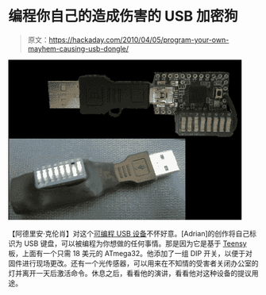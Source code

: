 # 编程你自己的造成伤害的 USB 加密狗

> 原文：<https://hackaday.com/2010/04/05/program-your-own-mayhem-causing-usb-dongle/>

![](img/2495b5b1e0d3416ace1744058e6450e9.png "programmable-usb-mayhem")

【阿德里安·克伦肖】对这个[可编程 USB 设备](http://www.irongeek.com/i.php?page=security/programmable-hid-usb-keystroke-dongle)不怀好意。[Adrian]的创作将自己标识为 USB 键盘，可以被编程为你想做的任何事情。那是因为它是基于 [Teensy](http://www.pjrc.com/teensy/) 板，上面有一个只需 18 美元的 ATmega32。他添加了一组 DIP 开关，以便于对固件进行现场更改。还有一个光传感器，可以用来在不知情的受害者关闭办公室的灯并离开一天后激活命令。休息之后，看看他的演讲，看看他对这种设备的提议用途。